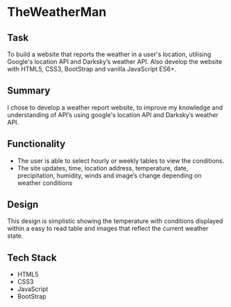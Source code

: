 # TheWeatherMan

## Task
To build a website that reports the weather in a user's location, utilising Google's location API and Darksky’s weather API. Also develop the website with HTML5, CSS3, BootStrap and vanilla JavaScript ES6+.

## Summary
I chose to develop a weather report website, to improve my knowledge and understanding of API’s using google's location API and Darksky’s weather API.

## Functionality
<ul>
    <li> The user is able to select hourly or weekly tables to view the conditions.</li>
<li> The site updates, time, location address, temperature, date, precipitation, humidity, winds and image’s change depending on weather conditions</li>
</ul>

## Design
This design is simplistic showing the  temperature with conditions displayed within a easy to read table and images that reflect the current weather state.

## Tech Stack
<ul>
    <li>HTML5</li>
    <li>CSS3</li>
    <li>JavaScript</li>
    <li>BootStrap</li>

